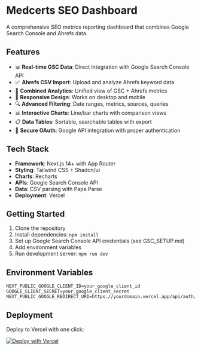 # Medcerts SEO Dashboard

A comprehensive SEO metrics reporting dashboard that combines Google Search Console and Ahrefs data.

## Features

- 📊 **Real-time GSC Data**: Direct integration with Google Search Console API
- 📈 **Ahrefs CSV Import**: Upload and analyze Ahrefs keyword data  
- 🎯 **Combined Analytics**: Unified view of GSC + Ahrefs metrics
- 📱 **Responsive Design**: Works on desktop and mobile
- 🔍 **Advanced Filtering**: Date ranges, metrics, sources, queries
- 📊 **Interactive Charts**: Line/bar charts with comparison views
- 📋 **Data Tables**: Sortable, searchable tables with export
- 🔐 **Secure OAuth**: Google API integration with proper authentication

## Tech Stack

- **Framework**: Next.js 14+ with App Router
- **Styling**: Tailwind CSS + Shadcn/ui
- **Charts**: Recharts
- **APIs**: Google Search Console API
- **Data**: CSV parsing with Papa Parse
- **Deployment**: Vercel

## Getting Started

1. Clone the repository
2. Install dependencies: `npm install`
3. Set up Google Search Console API credentials (see GSC_SETUP.md)
4. Add environment variables
5. Run development server: `npm run dev`

## Environment Variables

```env
NEXT_PUBLIC_GOOGLE_CLIENT_ID=your_google_client_id
GOOGLE_CLIENT_SECRET=your_google_client_secret
NEXT_PUBLIC_GOOGLE_REDIRECT_URI=https://yourdomain.vercel.app/api/auth/callback
```

## Deployment

Deploy to Vercel with one click:

[![Deploy with Vercel](https://vercel.com/button)](https://vercel.com/new/clone?repository-url=https://github.com/yourusername/medcerts-seo-dashboard)

